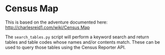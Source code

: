 # Census Map

This is based on the adventure documented here: [http://charlesreid1.com/wiki/Census Map](http://charlesreid1.com/wiki/Census_Map)

The ```search_tables.py``` script will perform a keyword search and 
return tables and table codes whose names and/or contents match.
These can be used to query those tables using the Census Reporter API.



